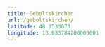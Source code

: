 ```yaml
---
title: Geboltskirchen
url: /geboltskirchen/
latitude: 48.1533073
longitude: 13.633784200000001
---
```


